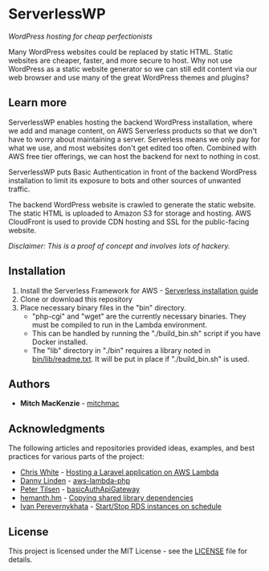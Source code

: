 # ServerlessWP
*WordPress hosting for cheap perfectionists*

Many WordPress websites could be replaced by static HTML. Static websites are cheaper, faster, and more secure to host.
Why not use WordPress as a static website generator so we can still edit content via our web browser and use many of the great WordPress themes and plugins?

## Learn more

ServerlessWP enables hosting the backend WordPress installation, where we add and manage content, on AWS Serverless products so that we don't have to worry about maintaining a server. Serverless means we only pay for what we use, and most websites don't get edited too often. Combined with AWS free tier offerings, we can host the backend for next to nothing in cost.

ServerlessWP puts Basic Authentication in front of the backend WordPress installation to limit its exposure to bots and other sources of unwanted traffic.

The backend WordPress website is crawled to generate the static website. The static HTML is uploaded to Amazon S3 for storage and hosting. AWS CloudFront is used to provide CDN hosting and SSL for the public-facing website.

*Disclaimer: This is a proof of concept and involves lots of hackery.*

## Installation

1. Install the Serverless Framework for AWS - [Serverless installation guide](https://serverless.com/framework/docs/providers/aws/guide/installation/)
2. Clone or download this repository
3. Place necessary binary files in the "bin" directory.
   * "php-cgi" and "wget" are the currently necessary binaries. They must be compiled to run in the Lambda environment.
   * This can be handled by running the "./build_bin.sh" script if you have Docker installed.
   * The "lib" directory in "./bin" requires a library noted in [bin/lib/readme.txt](bin/lib/readme.txt). It will be put in place if "./build_bin.sh" is used.

## Authors

* **Mitch MacKenzie**  - [mitchmac](https://github.com/mitchmac)

## Acknowledgments

The following articles and repositories provided ideas, examples, and best practices for various parts of the project:

* [Chris White](https://github.com/cwhite92) - [Hosting a Laravel application on AWS Lambda](http://cwhite.me/hosting-a-laravel-application-on-aws-lambda/)
* [Danny Linden](https://github.com/dannylinden) - [aws-lambda-php](https://github.com/dannylinden/aws-lambda-php)
* [Peter Tilsen](https://github.com/petertilsen) - [basicAuthApiGateway](https://github.com/petertilsen/basicAuthApiGateway)
* [hemanth.hm](https://github.com/hemanth) - [Copying shared library dependencies](https://h3manth.com/content/copying-shared-library-dependencies)
* [Ivan Perevernykhata](https://github.com/perevernihata) - [Start/Stop RDS instances on schedule](https://www.codeproject.com/Articles/1190194/Start-Stop-RDS-instances-on-schedule)

## License

This project is licensed under the MIT License - see the [LICENSE](LICENSE) file for details.
